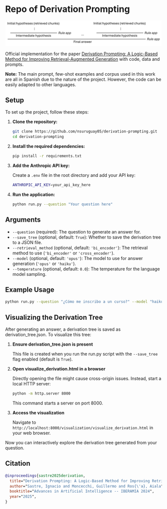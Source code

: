 # Repo of Derivation Prompting

![derivation_prompting](imgs/derivation_prompting.png)

Official implementation for the paper [Derivation Prompting: A Logic-Based Method for
Improving Retrieval-Augmented Generation](https://link.springer.com/chapter/10.1007/978-3-031-80366-6_34) with code, data and prompts.

**Note:** The main prompt, few-shot examples and corpus used in this work are all in Spanish due to the nature of the project. However, the code can be easily adapted to other languages.

## Setup
To set up the project, follow these steps:

1. **Clone the repository:**

    ```bash
    git clone https://github.com/nsuruguay05/derivation-prompting.git
    cd derivation-prompting
    ```

2. **Install the required dependencies:**

    ```bash
    pip install -r requirements.txt
    ```

3. **Add the Anthropic API key:**

    Create a `.env` file in the root directory and add your API key:

    ```bash
    ANTHROPIC_API_KEY=your_api_key_here
    ```

4. **Run the application:**

    ```bash
    python run.py --question "Your question here"
    ```

## Arguments
- `--question` (required): The question to generate an answer for.
- `--save_tree` (optional, default: `True`): Whether to save the derivation tree to a JSON file.
- `--retrieval_method` (optional, default: `'bi_encoder'`): The retrieval method to use (`'bi_encoder'` or `'cross_encoder'`).
- `--model` (optional, default: `'opus'`): The model to use for answer generation (`'opus'` or `'haiku'`).
- `--temperature` (optional, default: `0.0`): The temperature for the language model sampling.

## Example Usage

```bash
python run.py --question "¿Cómo me inscribo a un curso?" --model "haiku" --temperature 0.7
```

## Visualizing the Derivation Tree
After generating an answer, a derivation tree is saved as derivation_tree.json. To visualize this tree:

1. **Ensure derivation_tree.json is present**

   This file is created when you run the run.py script with the `--save_tree` flag enabled (default is `True`).

2. **Open visualize_derivation.html in a browser**

   Directly opening the file might cause cross-origin issues. Instead, start a local HTTP server:

   ```bash
   python -m http.server 8000
   ```

   This command starts a server on port 8000.

3. **Access the visualization**

   Navigate to `http://localhost:8000/visualization/visualize_derivation.html` in your web browser.

Now you can interactively explore the derivation tree generated from your question.

## Citation

```bibtex
@inproceedings{sastre2025derivation,
  title="Derivation Prompting: A Logic-Based Method for Improving Retrieval-Augmented Generation",
  author="Sastre, Ignacio and Moncecchi, Guillermo and Ros{\'a}, Aiala",
  booktitle="Advances in Artificial Intelligence -- IBERAMIA 2024",
  year="2025",
}
```